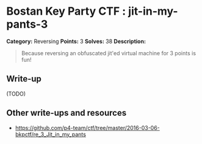 # Bostan Key Party CTF : jit-in-my-pants-3

**Category:** Reversing
**Points:** 3
**Solves:** 38
**Description:**

>Because reversing an obfuscated jit'ed virtual machine for 3 points is fun!  


## Write-up

(TODO)

## Other write-ups and resources

* https://github.com/p4-team/ctf/tree/master/2016-03-06-bkpctf/re_3_Jit_in_my_pants
